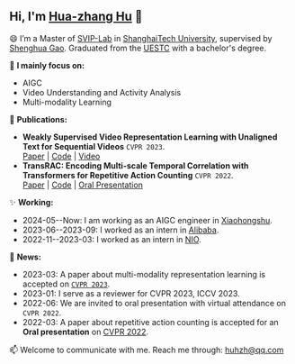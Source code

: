 ## Hi, I'm **[Hua-zhang Hu](https://scholar.google.com/citations?user=wlJOdBQAAAAJ&hl=zh-CN)** 👋

😄 I’m a Master of [SVIP-Lab](https://svip-lab.github.io/team.html) in [ShanghaiTech University](https://www.shanghaitech.edu.cn/), supervised by [Shenghua Gao](https://scholar.google.com/citations?hl=zh-CN&user=fe-1v0MAAAAJ). Graduated from the [UESTC](https://www.uestc.edu.cn/) with a bachelor's degree. 

🔭 **I mainly focus on:**
 * AIGC 
 * Video Understanding and Activity Analysis
 * Multi-modality Learning 

🌱 **Publications:**
 * **Weakly Supervised Video Representation Learning with Unaligned Text for Sequential Videos** `CVPR 2023`.  
 [Paper](https://openaccess.thecvf.com/content/CVPR2023/html/Dong_Weakly_Supervised_Video_Representation_Learning_With_Unaligned_Text_for_Sequential_CVPR_2023_paper.html) | [Code](https://github.com/svip-lab/WeakSVR) | [Video](https://www.youtube.com/watch?v=AqozSRYP7Pc)
 * **TransRAC: Encoding Multi-scale Temporal Correlation with Transformers for Repetitive Action Counting** `CVPR 2022`.    
[Paper](https://openaccess.thecvf.com/content/CVPR2022/html/Hu_TransRAC_Encoding_Multi-Scale_Temporal_Correlation_With_Transformers_for_Repetitive_Action_CVPR_2022_paper.html) | [Code](https://github.com/SvipRepetitionCounting/TransRAC) | [Oral Presentation](https://www.youtube.com/watch?v=SFpUS9mHHpk)

✨ **Working:** 
- 2024-05--Now: I am working as an AIGC engineer in [Xiaohongshu](https://www.xiaohongshu.com/).
- 2023-06--2023-09: I worked as an intern in [Alibaba](https://www.alibabagroup.com/).  
- 2022-11--2023-03: I worked as an intern in [NIO](https://www.nio.cn).  

💬 **News:**
- 2023-03: A paper about multi-modality representation learning is accepted on [`CVPR 2023`](https://cvpr.thecvf.com/).
- 2023-01: I serve as a reviewer for CVPR 2023, ICCV 2023.
- 2022-06: We are invited to oral presentation with virtual attendance on `CVPR 2022`.
- 2022-03: A paper about repetitive action counting is accepted for an  **Oral presentation**  on [CVPR 2022](https://cvpr2022.thecvf.com/).

📫 Welcome to communicate with me. Reach me through: huhzh@qq.com  
 
<!-- 

[![Ambition's GitHub stats](https://github-readme-stats.vercel.app/api?username=957001934&show_icons=true)](https://github.com/anuraghazra/github-readme-stats)

 -->
